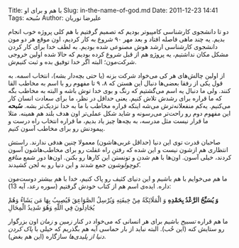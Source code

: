 Title: با هم و برای او
Slug: in-the-name-of-god.md
Date: 2011-12-23 14:41
Tags: سُبحه
Author: علیرضا نوریان

دو تا دانشجوی کارشناسی کامپیوتر بودیم که تصمیم گرفتیم با هم کلی پروژه خوب انجام بدیم. یه چند ماهی فاصله افتاد و بعد مهر ۹۰ شروع به کار کردیم، اون موقع هر دو مون دانشجوی کارشناسی ارشد هوش مصنوعی شده بودیم. به لطف خدا برای کار کردن مشکل مکان نداشتیم، یه [پروژه][منبر] هم از قبل شروع کرده بودیم که حالا شده اولین خروجی شرکت‌مون؛ البته اگر خدا توفیق بده و ثبت کنیم‌ش.

از اولین چالش‌های هر کی می‌خواد شرکت بزنه (یا حتی بچه‌دار بشه)، انتخاب اسمه. به قول یکی از رفقا بعضی‌ها دنبال این هستن که ۸، ۹ تا مفهوم رو با اسم به مخاطب القا کنند. ولی ما دنبال یه اسم می‌گشتیم که رنگ و بوی خدا توش باشه و البته به مخاطب بگه که ما قراره برای رشدش تلاش کنیم. یعنی حداقل در نظر، ما برای سعادت انسان کار می‌کنیم. یه‌کم منفعلانه‌ترش می‌شه اینکه قراره مخاطب با ما به خدا نزدیک‌تر بشه. **سُبحه** این مفهوم دوم رو راحت‌تر می‌رسونه و شاید شکل عملی‌تر اون هدف بلند هم همینه. مثلا ما قرار نیست مثل مدرسه، به بچه‌ها چیز یاد بدیم، ما قراره انتخاب راه درست و پیمودنش رو برای مخاطب آسون کنیم.

صاحبان قدرت توی این دنیا (حداقل غربی‌هاشون) معمولا چنین هدفی ندارند. راستش انتظاری هم ازشون نیست و این شده که رفتنِ راه غفلت رو برای مخاطب‌هاشون آسون کردند، خیلی آسون. اون‌ها با هم شدن و تونستن این کارها رو بکنن. اون‌ها دور شمع *منافع کوچولوشون* جمع شدند و این دنیا رو به لجن کشیدند.

ما هم می‌خوایم با هم باشیم و این دنیای کثیف رو پاک کنیم، خدا با هم بیشتر دوست‌مون داره. ایده‌ی اسم هم از کتاب خودش گرفتیم (سوره رعد، آیه 13):

**وَ يُسَبِّحُ الرَّعْدُ بِحَمْدِهِ** وَ الْمَلَائِكَةُ مِنْ خِيفَتِهِ وَيُرْسِلُ الصَّوَاعِقَ فَيُصِيبُ بِهَا مَن يَشَاءُ وَهُمْ يُجَادِلُونَ فِي اللّهِ وَهُوَ شَدِيدُ الْمِحَالِ

ما هم قراره *تسبیح* باشیم برای هر انسانی که می‌خواد در کنار *زمین* و *زمان* اون بزرگوار رو ستایش کنه (این حُب). البته نباید از بار حماسی آیه هم بگذریم که خیلی با *پاک کردن دنیا از پلیدی‌ها* سازگاره (این هم بغض).

[منبر]: http://emenbar.ir
